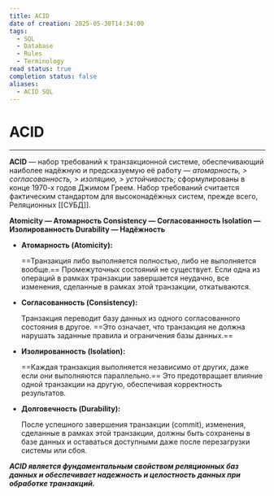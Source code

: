 ```yaml
---
title: ACID
date of creation: 2025-05-30T14:34:00
tags:
  - SQL
  - Database
  - Rules
  - Terminology
read status: true
completion status: false
aliases:
  - ACID SQL
---
```

# ACID
---

**ACID** — набор требований к транзакционной системе, обеспечивающий наиболее надёжную и предсказуемую её работу — *атомарность, > согласованность, > изоляцию, > устойчивость;* сформулированы в конце 1970-х годов Джимом Греем. Набор требований считается фактическим стандартом для высоконадёжных систем, прежде всего, Реляционных [[СУБД]].

**Atomicity — Атомарность
Consistency — Согласованность
Isolation — Изолированность
Durability — Надёжность**

- **Атомарность (Atomicity):**
    
    ==Транзакция либо выполняется полностью, либо не выполняется вообще.== Промежуточных состояний не существует. Если одна из операций в рамках транзакции завершается неудачно, все изменения, сделанные в рамках этой транзакции, откатываются.

- **Согласованность (Consistency):**
    
    Транзакция переводит базу данных из одного согласованного состояния в другое. ==Это означает, что транзакция не должна нарушать заданные правила и ограничения базы данных.==

- **Изолированность (Isolation):**
    
    ==Каждая транзакция выполняется независимо от других, даже если они выполняются параллельно.== Это предотвращает влияние одной транзакции на другую, обеспечивая корректность результатов.

- **Долговечность (Durability):**
    
    После успешного завершения транзакции (commit), изменения, сделанные в рамках этой транзакции, должны быть сохранены в базе данных и оставаться доступными даже после перезагрузки системы или сбоя.

***ACID является фундаментальным свойством реляционных баз данных и обеспечивает надежность и целостность данных при обработке транзакций.***
